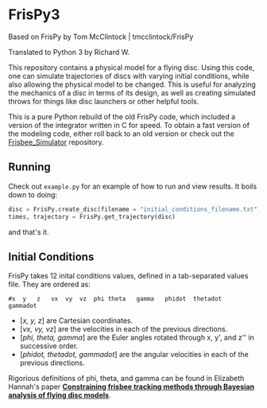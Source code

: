 # FrisPy3

Based on FrisPy by Tom McClintock | tmcclintock/FrisPy

Translated to Python 3 by Richard W.


This repository contains a physical model for a flying disc. Using this code, one can simulate trajectories of discs with varying initial conditions, while also allowing the physical model to be changed. This is useful for analyzing the mechanics of a disc in terms of its design, as well as creating simulated throws for things like disc launchers or other helpful tools.

This is a pure Python rebuild of the old FrisPy code, which included a version of the integrator written in C for speed. To obtain a fast version of the modeling code, either roll back to an old version or check out the [Frisbee_Simulator](https://github.com/tmcclintock/Frisbee_Simulator) repository.

## Running

Check out `example.py` for an example of how to run and view results. It boils down to doing:
```python
disc = FrisPy.create_disc(filename = "initial_conditions_filename.txt")
times, trajectory = FrisPy.get_trajectory(disc)
```
and that's it.

## Initial Conditions

FrisPy takes 12 inital conditions values, defined in a tab-separated values file. They are ordered as:
```
#x  y   z   vx  vy  vz  phi theta   gamma   phidot  thetadot    gammadot
```

* [_x, y, z_] are Cartesian coordinates.
* [_vx, vy, vz_] are the velocities in each of the previous directions.
* [_phi, theta, gamma_] are the Euler angles rotated through x, y', and z'' in successive order.
* [_phidot, thetadot, gammadot_] are the angular velocities in each of the previous directions.

Rigorious definitions of phi, theta, and gamma can be found in Elizabeth Hannah's paper __[Constraining frisbee tracking methods through Bayesian analysis of flying disc models](https://repository.arizona.edu/handle/10150/626742)__.
